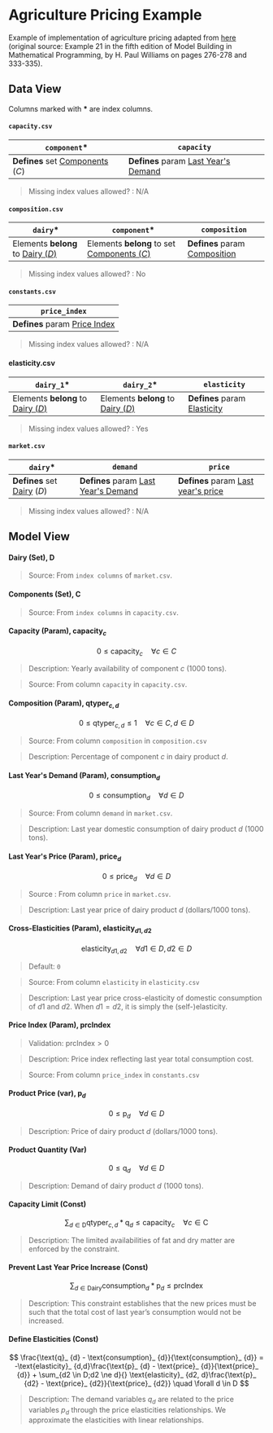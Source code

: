 # Agriculture Pricing Example

Example of implementation of agriculture pricing adapted from [here](https://github.com/Gurobi/modeling-examples/tree/master/agricultural_pricing) (original source: Example 21 in the fifth edition of Model Building in Mathematical Programming, by H. Paul Williams on pages 276-278 and 333-335).

## Data View

Columns marked with __*__ are index columns.

#### `capacity.csv`

| `component`* | `capacity` |
| --- | --- |
| __Defines__ set <u>Components</u> ($C$) | __Defines__ param <U>Last Year's Demand |

> Missing index values allowed? : N/A

#### `composition.csv`

| `dairy`* | `component`* | `composition` |
| --- | --- | -- |
| Elements __belong__ to <u>Dairy ($D$)</u> | Elements __belong__ to set <u>Components ($C$)</u> | __Defines__ param <u>Composition</u> |

> Missing index values allowed? : No

#### `constants.csv`

| `price_index` |
| --- |
| __Defines__ param <u>Price Index</u> |

> Missing index values allowed? : N/A

#### elasticity.csv

| `dairy_1`* | `dairy_2`* | `elasticity` |
| --- | --- | -- |
| Elements __belong__ to <u>Dairy ($D$)</u> | Elements __belong__ to <u>Dairy ($D$)</u> | __Defines__ param <u>Elasticity</u> |

> Missing index values allowed? : Yes

#### `market.csv`

| `dairy`* | `demand` | `price` |
| --- | --- | -- |
| __Defines__ set <u>Dairy</u> ($D$) | __Defines__ param <u>Last Year's Demand | __Defines__ param <u>Last year's price |

> Missing index values allowed? : N/A

## Model View


#### Dairy (Set), $\text{D}$

> Source: From `index columns` of `market.csv`.

#### Components (Set), $\text{C}$

> Source: From `index columns` in `capacity.csv`.

#### Capacity (Param), $\text{capacity}_c$

$$0 \le \text{capacity}_{c} \quad \forall c \in C$$

> Description: Yearly availability of component $c$ (1000 tons).

> Source: From column `capacity` in `capacity.csv`.

#### Composition (Param), $\text{qtyper}_{c,d}$

$$0 \le \text{qtyper}_{c,d}\le 1 \quad \forall c\in C, d\in D$$

> Source: From column `composition` in `composition.csv`

> Description: Percentage of component $c$ in dairy product $d$.

#### Last Year's Demand (Param), $\text{consumption}_d$

$$0 \le \text{consumption}_d \quad \forall d \in D$$

> Source: From column `demand` in `market.csv`.

> Description: Last year domestic consumption of dairy product  $d$ (1000 tons).

#### Last Year's Price (Param), $\text{price}_d$

$$0 \le \text{price}_d \quad \forall d \in D$$

> Source : From column `price` in `market.csv`.

> Description: Last year price of dairy product $d$ (dollars/1000 tons).

#### Cross-Elasticities (Param), $\text{elasticity}_{d1,d2}$

$$\text{elasticity}_{d1, d2} \quad \forall d1 \in D, d2 \in D$$

> Default: `0`

> Source: From column `elasticity` in `elasticity.csv`

> Description: Last year price cross-elasticity of domestic consumption of $d1$ and $d2$. When $d1=d2$, it is simply the (self-)elasticity.

#### Price Index (Param), $\text{prcIndex}$

> Validation: $\text{prcIndex} > 0$

> Description: Price index reflecting last year total consumption cost.

> Source: From column `price_index` in `constants.csv`

#### Product Price (var), $\text{p}_d$

$$0 \le \text{p}_d \quad \forall d \in D$$

> Description: Price of dairy product $d$ (dollars/1000 tons).

#### Product Quantity (Var)

$$ 0 \le \text{q}_d \quad \forall d \in D$$

> Description: Demand of dairy product $d$ (1000 tons).

#### Capacity Limit (Const)

$$\sum_{d \in \text{D}}{\text{qtyper}_ {c,d}*\text{q}_ {d} } \leq \text{capacity}_{c} \quad \forall c \in \text{C}$$

> Description: The limited availabilities of fat and dry matter are enforced by the constraint.

#### Prevent Last Year Price Increase (Const)

$$\sum_{d \in \text{Dairy}}{\text{consumption}_ {d}*\text{p}_{d} } \leq \text{prcIndex}$$

> Description: This constraint establishes that the new prices must be such that the total cost of last year’s consumption would not be increased.

#### Define Elasticities (Const)

$$ \frac{\text{q}_ {d} - \text{consumption}_ {d}}{\text{consumption}_ {d}} = -\text{elasticity}_ {d,d}\frac{\text{p}_ {d} - \text{price}_ {d}}{\text{price}_ {d}} + \sum_{d2 \in D;d2 \ne d}{} \text{elasticity}_ {d2, d}\frac{\text{p}_ {d2} - \text{price}_ {d2}}{\text{price}_ {d2}} \quad \forall d \in D $$

> Description: The demand variables $q_{d}$ are related to the price variables $p_{d}$  through the price elasticities relationships. We approximate the elasticities with linear relationships.
